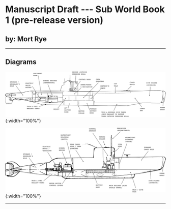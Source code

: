 
[//]: # (one_title-and-diagrams.md)


# Manuscript Draft --- Sub World Book 1 (pre-release version)
## by: Mort Rye  

--------------------------------------------------------------------------------

## Diagrams

![Prospect diagram](./sub-diagrams/Prospect/Prospect-interior-diagram.png){:width="100%"}

![Gnat diagram](./sub-diagrams/Gnat/Gnat-interior-diagram.png){:width="100%"}

--------------------------------------------------------------------------------


